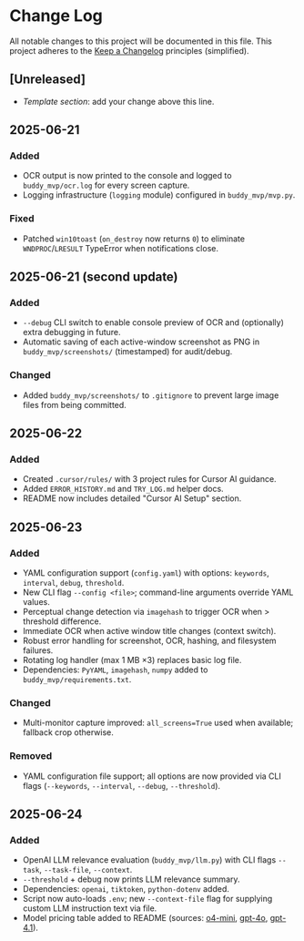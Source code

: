 # Change Log

All notable changes to this project will be documented in this file.
This project adheres to the [Keep a Changelog](https://keepachangelog.com/en/1.1.0/) principles (simplified).

## [Unreleased]
- _Template section_: add your change above this line.

## 2025-06-21
### Added
- OCR output is now printed to the console and logged to `buddy_mvp/ocr.log` for every screen capture.
- Logging infrastructure (`logging` module) configured in `buddy_mvp/mvp.py`.

### Fixed
- Patched `win10toast` (`on_destroy` now returns `0`) to eliminate `WNDPROC`/`LRESULT` TypeError when notifications close.

## 2025-06-21 (second update)
### Added
- `--debug` CLI switch to enable console preview of OCR and (optionally) extra debugging in future.
- Automatic saving of each active-window screenshot as PNG in `buddy_mvp/screenshots/` (timestamped) for audit/debug.

### Changed
- Added `buddy_mvp/screenshots/` to `.gitignore` to prevent large image files from being committed.

## 2025-06-22
### Added
- Created `.cursor/rules/` with 3 project rules for Cursor AI guidance.
- Added `ERROR_HISTORY.md` and `TRY_LOG.md` helper docs.
- README now includes detailed "Cursor AI Setup" section.

## 2025-06-23
### Added
- YAML configuration support (`config.yaml`) with options: `keywords`, `interval`, `debug`, `threshold`.
- New CLI flag `--config <file>`; command-line arguments override YAML values.
- Perceptual change detection via `imagehash` to trigger OCR when > threshold difference.
- Immediate OCR when active window title changes (context switch).
- Robust error handling for screenshot, OCR, hashing, and filesystem failures.
- Rotating log handler (max 1 MB ×3) replaces basic log file.
- Dependencies: `PyYAML`, `imagehash`, `numpy` added to `buddy_mvp/requirements.txt`.

### Changed
- Multi-monitor capture improved: `all_screens=True` used when available; fallback crop otherwise.

### Removed
- YAML configuration file support; all options are now provided via CLI flags (`--keywords`, `--interval`, `--debug`, `--threshold`).

## 2025-06-24
### Added
- OpenAI LLM relevance evaluation (`buddy_mvp/llm.py`) with CLI flags `--task`, `--task-file`, `--context`.
- `--threshold` + debug now prints LLM relevance summary.
- Dependencies: `openai`, `tiktoken`, `python-dotenv` added.
- Script now auto-loads `.env`; new `--context-file` flag for supplying custom LLM instruction text via file.
- Model pricing table added to README (sources: [o4-mini](https://platform.openai.com/docs/models/o4-mini), [gpt-4o](https://platform.openai.com/docs/models/chatgpt-4o-latest), [gpt-4.1](https://platform.openai.com/docs/models/gpt-4.1)).
